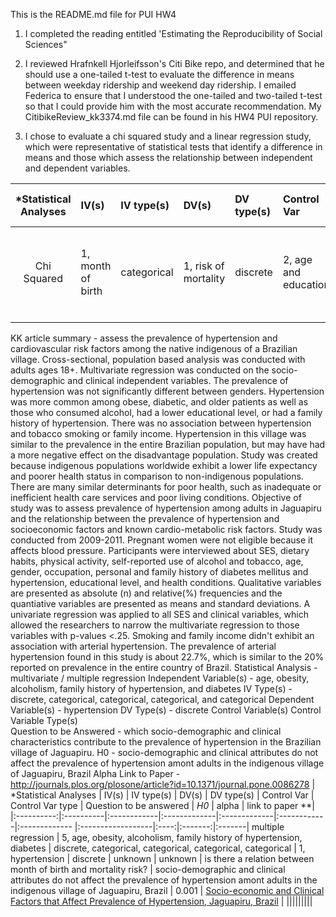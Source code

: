 This is the README.md file for PUI HW4

1. I completed the reading entitled 'Estimating the Reproducibility of Social Sciences"

2. I reviewed Hrafnkell Hjorleifsson's Citi Bike repo, and determined that he should use a one-tailed t-test to evaluate 
the difference in means between weekday ridership and weekend day ridership. I emailed Federica to ensure that I understood
the one-tailed and two-tailed t-test so that I could provide him with the most accurate recommendation. My CitibikeReview_kk3374.md file can be found in his HW4 PUI repository. 

3. I chose to evaluate a chi squared study and a linear regression study, which were representative of statistical tests
that identify a difference in means and those which assess the relationship between independent and dependent variables. 

| *Statistical Analyses	|  IV(s)  |  IV type(s) |  DV(s)  |  DV type(s)  |  Control Var | Control Var type  | Question to be answered | _H0_ | alpha | link to paper **| 
|:----------:|:----------|:------------|:-------------|:-------------|:------------|:------------- |:------------------|:----:|:-------:|:-------|
Chi Squared	| 1, month of birth | categorical | 1, risk of mortality | discrete | 2, age and education | categorical | 	is there a relation between month of birth and mortality risk? | risk of mortality is the same regardless of birth month | 0.001 | [Birth Year as Predictor of Age at Death](http://journals.plos.org/plosone/article?id=10.1371/journal.pone.0056425) |
  |||||||||

KK article summary - assess the prevalence of hypertension and cardiovascular risk factors among the native indigenous of
a Brazilian village. Cross-sectional, population based analysis was conducted with adults ages 18+. Multivariate regression
was conducted on the socio-demographic and clinical independent variables. The prevalence of hypertension was not significantly
different between genders. Hypertension was more common among obese, diabetic, and older patients as well as those who 
consumed alcohol, had a lower educational level, or had a family history of hypertension. There was no association between
hypertension and tobacco smoking or family income. Hypertension in this village was similar to the prevalence in the 
entire Brazilian population, but may have had a more negative effect on the disadvantage population. Study was created because
indigenous populations worldwide exhibit a lower life expectancy and poorer health status in comparison to non-indigenous
populations. There are many similar determinants for poor health, such as inadequate or inefficient health care services and
poor living conditions. Objective of study was to assess prevalence of hypertension among adults in Jaguapiru and the
relationship between the prevalence of hypertension and socioeconomic factors and known cardio-metabolic risk factors. Study
was conducted from 2009-2011. Pregnant women were not eligible because it affects blood pressure. Participants were 
interviewed about SES, dietary habits, physical activity, self-reported use of alcohol and tobacco, age, gender, 
occupation, personal and family history of diabetes mellitus and hypertension, educational level, and health conditions.
Qualitative variables are presented as absolute (n) and relative(%) frequencies and the quantiative variables are presented
as means and standard deviations. A univariate regression was applied to all SES and clinical variables, which allowed the
researchers to narrow the multivariate regression to those variables with p-values <.25. Smoking and family income didn't
exhibit an association with arterial hypertension. The prevalence of arterial hypertension found in this study is about 22.7%,
which is similar to the 20% reported on prevalence in the entire country of Brazil. 
Statistical Analysis - multivariate / multiple regression
Independent Variable(s)	- age, obesity, alcoholism, family history of hypertension, and diabetes
IV Type(s) - discrete, categorical, categorical, categorical, and categorical
Dependent Variable(s)	- hypertension
DV Type(s) - discrete
Control Variable(s)
Control Variable Type(s)	
Question to be Answered	- which socio-demographic and clinical characteristics contribute to the prevalence of hypertension
in the Brazilian village of Jaguapiru.
H0	- socio-demographic and clinical attributes do not affect the prevalence of hypertension amont adults in the indigenous
village of Jaguapiru, Brazil
Alpha	Link to Paper - http://journals.plos.org/plosone/article?id=10.1371/journal.pone.0086278
| *Statistical Analyses	|  IV(s)  |  IV type(s) |  DV(s)  |  DV type(s)  |  Control Var | Control Var type  | Question to be answered | _H0_ | alpha | link to paper **| 
|:----------:|:----------|:------------|:-------------|:-------------|:------------|:------------- |:------------------|:----:|:-------:|:-------|
multiple regression	| 5, age, obesity, alcoholism, family history of hypertension, diabetes | discrete, categorical, categorical, categorical, categorical | 1, hypertension | discrete | unknown | unknown | is there a relation between month of birth and mortality risk? | socio-demographic and clinical attributes do not affect the prevalence of hypertension amont adults in the indigenous village of Jaguapiru, Brazil | 0.001 | [Socio-economic and Clinical Factors that Affect Prevalence of Hypertension, Jaguapiru, Brazil](http://journals.plos.org/plosone/article?id=10.1371/journal.pone.0086278) |
  |||||||||
